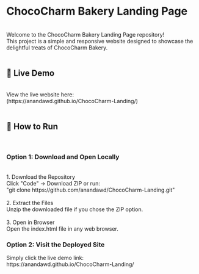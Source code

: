 <h1>ChocoCharm Bakery Landing Page</h1> <br>
Welcome to the ChocoCharm Bakery Landing Page repository! <br>
This project is a simple and responsive website designed to showcase the delightful treats of ChocoCharm Bakery.  <br>
<br>
<h2>🎉 Live Demo</h2> <br>
View the live website here: <br>
(https://anandawd.github.io/ChocoCharm-Landing/) <br>
<br>

<h2>🚀 How to Run</h2><br>
<h3>Option 1: Download and Open Locally</h3><br>
1. Download the Repository<br>
Click "Code" → Download ZIP or run:<br>
"git clone https://github.com/anandawd/ChocoCharm-Landing.git"
<br><br>
2. Extract the Files<br>
Unzip the downloaded file if you chose the ZIP option.<br><br>
3. Open in Browser<br>
Open the index.html file in any web browser.<br>

<h3>Option 2: Visit the Deployed Site</h3>
Simply click the live demo link:<br>
https://anandawd.github.io/ChocoCharm-Landing/
